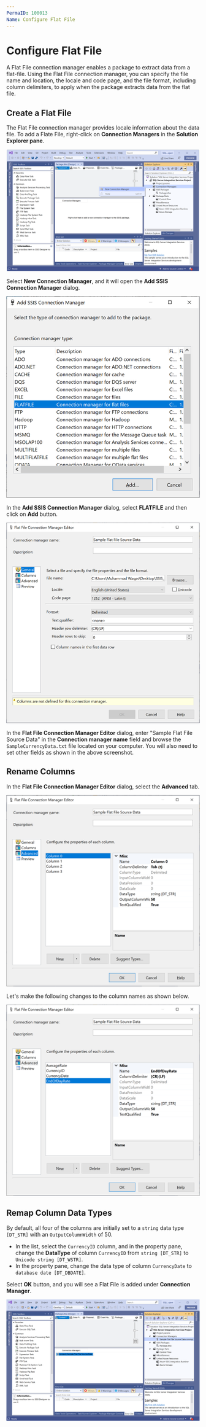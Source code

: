 ```yaml
---
PermaID: 100013
Name: Configure Flat File
---
```


# Configure Flat File

A Flat File connection manager enables a package to extract data from a flat-file. Using the Flat File connection manager, you can specify the file name and location, the locale and code page, and the file format, including column delimiters, to apply when the package extracts data from the flat file.

## Create a Flat File 

The Flat File connection manager provides locale information about the data file. To add a Flate File, right-click on **Connection Managers** in the **Solution Explorer pane**. 

<img src="images/flat-file-1.png" alt="New Connection Manager">

Select **New Connection Manager**, and it will open the **Add SSIS Connection Manager** dialog.

<img src="images/flat-file-2.png" alt="Add SSIS Connection Manager">

In the **Add SSIS Connection Manager** dialog, select **FLATFILE** and then click on **Add** button.

<img src="images/flat-file-3.png" alt="Flat File Connection Manager Editor">

In the **Flat File Connection Manager Editor** dialog, enter "Sample Flat File Source Data" in the **Connection manager name** field and browse the `SampleCurrencyData.txt` file located on your computer. You will also need to set other fields as shown in the above screenshot.

## Rename Columns

In the **Flat File Connection Manager Editor** dialog, select the **Advanced** tab.

<img src="images/flat-file-4.png" alt="Flat File Connection Manager Editor - Advanced tab">

Let's make the following changes to the column names as shown below.

<img src="images/flat-file-5.png" alt="Flat File Connection Manager Editor - Advanced tab column names changed">

## Remap Column Data Types

By default, all four of the columns are initially set to a `string` data type `[DT_STR]` with an `OutputColumnWidth` of 50.

 - In the list, select the `CurrencyID` column, and in the property pane, change the **DataType** of column `CurrencyID` from `string [DT_STR]` to `Unicode string [DT_WSTR]`.
 - In the property pane, change the data type of column `CurrencyDate` to `database date [DT_DBDATE]`.

Select **OK** button, and you will see a Flat File is added under **Connection Manager**.

<img src="images/flat-file-6.png" alt="Flat File added">
